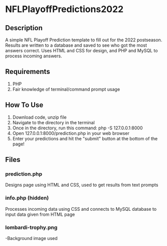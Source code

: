 # NFLPlayoffPredictions2022

## Description

A simple NFL Playoff Prediction template to fill out for the 2022 postseason. Results are written to a database and saved to see who got the most answers correct. Uses HTML and CSS for design, and PHP and MySQL to process incoming answers.

## Requirements
1. PHP
2. Fair knowledge of terminal/command prompt usage

## How To Use

1. Download code, unzip file
2. Navigate to the directory in the terminal
3. Once in the directory, run this command: php -S 127.0.0.1:8000
4. Open 127.0.0.1:8000/prediction.php in your web browser
5. Enter your predictions and hit the "submit" button at the bottom of the page!

## Files

### prediction.php

Designs page using HTML and CSS, used to get results from text prompts

### info.php (hidden)

Processes incoming data using CSS and connects to MySQL database to input data given from HTML page

### lombardi-trophy.png

-Background image used

